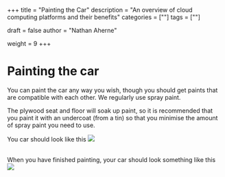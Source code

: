 +++
title = "Painting the Car"
description = "An overview of cloud computing platforms and their benefits"
categories = [""]
tags = [""]

draft = false
author = "Nathan Aherne"

weight = 9
+++

# Painting the car

You can paint the car any way you wish, though you should get paints that are compatible with each other. We regularly use spray paint.

The plywood seat and floor will soak up paint, so it is recommended that you paint it with an undercoat (from a tin) so that you minimise the amount of spray paint you need to use.

You car should look like this
<img src="https://i.imgur.com/k471cva.jpg">
<br>
<br>

When you have finished painting, your car should look something like this
<img src="https://i.imgur.com/Z4cqhoJ.jpg">
<br>
<br>